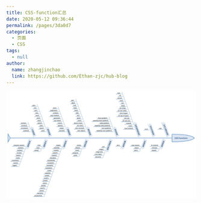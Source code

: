 ```yaml
---
title: CSS-function汇总
date: 2020-05-12 09:36:44
permalink: /pages/3da0d7
categories: 
  - 页面
  - CSS
tags: 
  - null
author: 
  name: zhangjinchao
  link: https://github.com/Ethan-zjc/hub-blog
---
```

![](https://raw.githubusercontent.com/Ethan-zjc/picx-images-hosting/master/20231110161232.38nwevo2op00.webp)